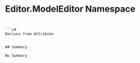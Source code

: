 # Editor.ModelEditor Namespace

## 
```c#

```c#
Derives from Attribute
```
```

## Summary

No Summary
